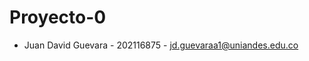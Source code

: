 # Proyecto-0
- Juan David Guevara - 202116875 - [jd.guevaraa1@uniandes.edu.co](mailto:jd.guevaraa1@uniandes.edu.co)